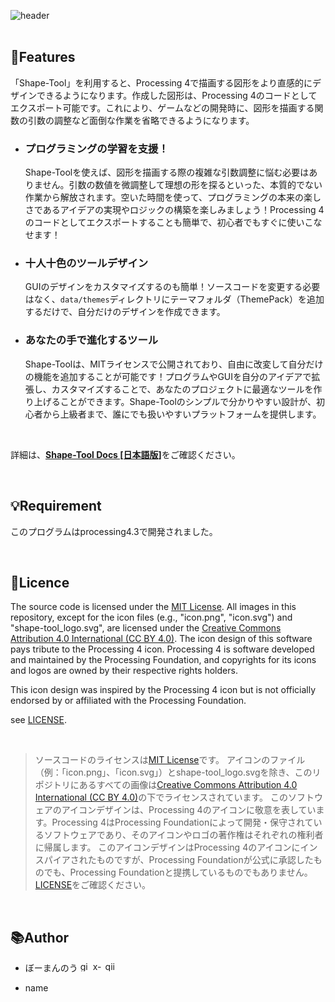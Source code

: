 ![header](https://github.com/user-attachments/assets/965a85b3-1d8d-4fb8-831f-d36d9da670bc)
<br>
<br>
## 📌Features
「Shape-Tool」を利用すると、Processing 4で描画する図形をより直感的にデザインできるようになります。作成した図形は、Processing 4のコードとしてエクスポート可能です。これにより、ゲームなどの開発時に、図形を描画する関数の引数の調整など面倒な作業を省略できるようになります。

- ### プログラミングの学習を支援！
    Shape-Toolを使えば、図形を描画する際の複雑な引数調整に悩む必要はありません。引数の数値を微調整して理想の形を探るといった、本質的でない作業から解放されます。空いた時間を使って、プログラミングの本来の楽しさであるアイデアの実現やロジックの構築を楽しみましょう！Processing 4のコードとしてエクスポートすることも簡単で、初心者でもすぐに使いこなせます！

- ### 十人十色のツールデザイン
    GUIのデザインをカスタマイズするのも簡単！ソースコードを変更する必要はなく、`data/themes`ディレクトリにテーマフォルダ（ThemePack）を追加するだけで、自分だけのデザインを作成できます。

- ### あなたの手で進化するツール
    Shape-Toolは、MITライセンスで公開されており、自由に改変して自分だけの機能を追加することが可能です！プログラムやGUIを自分のアイデアで拡張し、カスタマイズすることで、あなたのプロジェクトに最適なツールを作り上げることができます。Shape-Toolのシンプルで分かりやすい設計が、初心者から上級者まで、誰にでも扱いやすいプラットフォームを提供します。

<br>

詳細は、[**Shape-Tool Docs [日本語版]**](https://docs-shapetool.notion.site/jp)をご確認ください。

<br>

## 💡Requirement
このプログラムはprocessing4.3で開発されました。

<br>

## 🪪Licence
The source code is licensed under the [MIT License](https://opensource.org/license/mit).
All images in this repository, except for the icon files (e.g., "icon.png", "icon.svg") and "shape-tool_logo.svg", are licensed under the [Creative Commons Attribution 4.0 International (CC BY 4.0)](https://creativecommons.org/licenses/by-sa/4.0/). 
The icon design of this software pays tribute to the Processing 4 icon. Processing 4 is software developed and maintained by the Processing Foundation, and copyrights for its icons and logos are owned by their respective rights holders. 

This icon design was inspired by the Processing 4 icon but is not officially endorsed by or affiliated with the Processing Foundation.

see [LICENSE](./LICENSE.md).

<br>

> ソースコードのライセンスは[MIT License](https://opensource.org/license/mit)です。
アイコンのファイル（例：「icon.png」、「icon.svg」）とshape-tool_logo.svgを除き、このリポジトリにあるすべての画像は[Creative Commons Attribution 4.0 International (CC BY 4.0)](https://creativecommons.org/licenses/by-sa/4.0/)の下でライセンスされています。
> このソフトウェアのアイコンデザインは、Processing 4のアイコンに敬意を表しています。Processing 4はProcessing Foundationによって開発・保守されているソフトウェアであり、そのアイコンやロゴの著作権はそれぞれの権利者に帰属します。
> このアイコンデザインはProcessing 4のアイコンにインスパイアされたものですが、Processing Foundationが公式に承認したものでも、Processing Foundationと提携しているものでもありません。
> [LICENSE](./LICENSE.md)をご確認ください。

<br>

## 📚Author
- ぼーまんのう
[<img width="16" alt="github-mark" src="https://github.com/user-attachments/assets/aac2e70c-0694-49e9-8648-1970c08a57bd">](https://github.com/Sea-cl0g)
[<img width="16" alt="x-logo-black" src="https://github.com/user-attachments/assets/dc730c9f-8d64-493f-a78c-ff7206166759">](https://x.com/boo_manKnow408)
[<img width="16" alt="qiita-image" src="https://github.com/user-attachments/assets/7ee1aa97-82b1-49b8-8e2b-1c2a0c0dc613">](https://qiita.com/boo_manKnow)

- name
